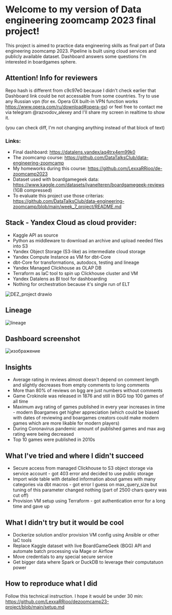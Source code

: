 # Welcome to my version of Data engineering zoomcamp 2023 final project!

This project is aimed to practice data engineering skills as final part of Data engineering zoomcamp 2023. Pipeline is built using cloud services and publicly available dataset. Dashboard answers some questions I'm interested in boardgames sphere. 

## Attention! Info for reviewers

Repo hash is different from c9c97e0 because I didn't check earlier that Dashboard link could be not accessable from some countries. Try to use any Russian vpn (for ex. Opera GX built-in VPN function works https://www.opera.com/ru/download#opera-gx) or feel free to contact me via telegram @razvodov_alexey and I'll share my screen in realtime to show it. 

(you can check diff, I'm not changing anything instead of that block of text)

### Links:
* Final dashboard: https://datalens.yandex/aq4trx4em99k0
* The zoomcamp course: https://github.com/DataTalksClub/data-engineering-zoomcamp
* My homeworks during this course: https://github.com/LexxaRRioo/de-zoomcamp2023
* Dataset used with boardgamegeek data: https://www.kaggle.com/datasets/jvanelteren/boardgamegeek-reviews (1GB compressed)
* To evaluate this project use those criterias: https://github.com/DataTalksClub/data-engineering-zoomcamp/blob/main/week_7_project/README.md

## Stack - Yandex Cloud as cloud provider:
* Kaggle API as source
* Python as middleware to download an archive and upload needed files into S3
* Yandex Object Storage (S3-like) as intermediate cloud storage
* Yandex Compute Instance as VM for dbt-Core
* dbt-Core for transformations, autodocs, testing and lineage
* Yandex Managed Clickhouse as OLAP DB
* Terraform as IaC tool to spin up Clickhouse cluster and VM
* Yandex Datalens as BI tool for dashboarding
* Nothing for orchestration because it's single run of ELT 

![DEZ_project drawio](https://user-images.githubusercontent.com/63540060/235530006-03517b74-4663-4215-b7c6-f0fbfe98138b.png)

## Lineage
![lineage](https://user-images.githubusercontent.com/63540060/235883647-97bf7eff-65a3-4b36-b5eb-f7453ffc982e.png)

## Dashboard screenshot
![изображение](https://user-images.githubusercontent.com/63540060/235883905-cbfe663a-6211-4b7c-9316-9a8b4f44d262.png)

## Insights
* Average rating in reviews almost doesn't depend on comment length and slightly decreases from empty comments to long comments
* More than 80% of reviews on bgg are just numbers without comments
* Game Crokinole was released in 1876 and still in BGG top 100 games of all time
* Maximum avg rating of games published in every year increases in time - modern Boargames get higher appreciation (which could be biased with dates of reviewing and boargames creators could make modern games which are more likable for modern players)
* During Coronavirus pandemic amount of published games and max avg rating were being decreased
* Top 10 games were published in 2010s

## What I've tried and where I didn't succeed
* Secure access from managed Clickhouse to S3 object storage via service account - got 403 error and decided to use public storage
* Import wide table with detailed information about games with many categories via dbt macros - got error I guess on max_query_size but tuning of this parameter changed nothing (part of 2500 chars query was cut off)
* Provision VM setup using Terraform - got authentication error for a long time and gave up

## What I didn't try but it would be cool
* Dockerize solution and/or provision VM config using Ansible or other IaC tools
* Replace Kaggle dataset with live BoardGameGeek (BGG) API and automate batch processing via Mage or Airflow
* Move credentials to any special secure service
* Get bigger data where Spark or DuckDB to leverage their computatuon power

## How to reproduce what I did
Follow this technical instruction. I hope it would be under 30 min:
https://github.com/LexxaRRioo/dezoomcamp23-project/blob/main/setup.md
